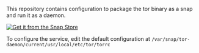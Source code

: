 This repository contains configuration to package the tor binary as a snap and run it as a daemon.

[![Get it from the Snap Store](https://snapcraft.io/static/images/badges/en/snap-store-black.svg)](https://snapcraft.io/tor-daemon)

To configure the service, edit the default configuration at `/var/snap/tor-daemon/current/usr/local/etc/tor/torrc`
